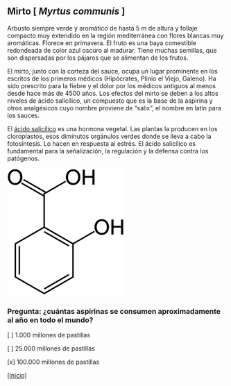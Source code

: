 
## Mirto [ *Myrtus communis* ]

Arbusto siempre verde y aromático de hasta 5 m de altura y follaje compacto muy extendido en la región mediterránea con flores blancas muy aromáticas. Florece en primavera. El fruto es una baya comestible redondeada de color azul oscuro al madurar. Tiene muchas semillas, que son dispersadas por los pájaros que se alimentan de los frutos.

El mirto, junto con la corteza del sauce, ocupa un lugar prominente en los escritos de los primeros médicos (Hipócrates, Plinio el Viejo, Galeno). Ha sido prescrito para la fiebre y el dolor por los médicos antiguos al menos desde hace más de 4500 años.
Los efectos del mirto se deben a los altos niveles de ácido salicílico, un compuesto que es la base de la aspirina y otros analgésicos cuyo nombre proviene de “salix”, el nombre en latín para los sauces.

El [ácido salicílico](https://es.wikipedia.org/wiki/%C3%81cido_salic%C3%ADlico) es una hormona vegetal. Las plantas la producen en los cloroplastos, esos diminutos orgánulos verdes donde se lleva a cabo la fotosíntesis. Lo hacen en respuesta al estrés. El ácido salicílico es fundamental para la señalización, la regulación y la defensa contra los patógenos. 

![](./pics/acido_salicilico.png)


### Pregunta: ¿cuántas aspirinas se consumen aproximadamente al año en todo el mundo?

 [ ] 1.000 millones de pastillas 

 [ ] 25.000 millones de pastillas

 [x] 100.000 millones de pastillas


[[inicio]](https://eead-csic-compbio.github.io/plantoquimica)
